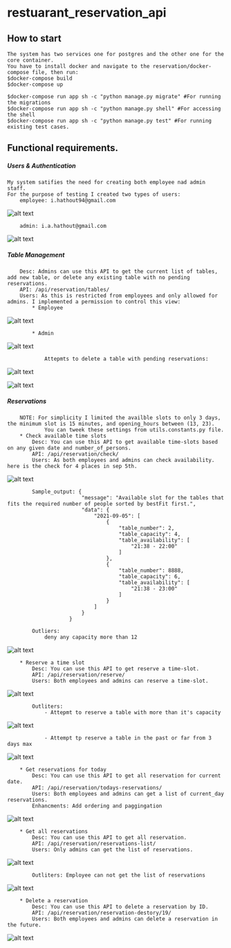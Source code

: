 # restuarant_reservation_api

## How to start
    The system has two services one for postgres and the other one for the core container.
    You have to install docker and navigate to the reservation/docker-compose file, then run:
    $docker-compose build
    $docker-compose up

    $docker-compose run app sh -c "python manage.py migrate" #For running the migrations
    $docker-compose run app sh -c "python manage.py shell" #For accessing the shell
    $docker-compose run app sh -c "python manage.py test" #For running existing test cases.

## Functional requirements. 
##### Users & Authentication

    My system satifies the need for creating both employee nad admin staff.
    For the purpose of testing I created two types of users: 
        employee: i.hathout94@gmail.com



![alt text](https://imgur.com/CGfSPnO.png)



        admin: i.a.hathout@gmail.com



![alt text](https://imgur.com/YMzU8BA.png)



##### Table Management
        Desc: Admins can use this API to get the current list of tables, add new table, or delete any existing table with no pending reservations.
        API: /api/reservation/tables/
        Users: As this is restricted from employees and only allowed for admins. I implemented a permission to control this view:
            * Employee



![alt text](https://imgur.com/e05FAnp.png "employee_table")



            * Admin



![alt text](https://imgur.com/9h12iXE.png "table_table")




                Attepmts to delete a table with pending reservations:



![alt text](https://imgur.com/VCkRjnY.png)




![alt text](https://imgur.com/1E1eOD2.png)




##### Reservations
        NOTE: For simplicity I limited the availble slots to only 3 days, the minimum slot is 15 minutes, and opening_hours between (13, 23).
                You can tweek these settings from utils.constants.py file.
        * Check available time slots
            Desc: You can use this API to get available time-slots based on any given date and number_of_persons.
            API: /api/reservation/check/
            Users: As both employees and admins can check availability. here is the check for 4 places in sep 5th.




![alt text](https://imgur.com/hemqW9y.png)




            Sample_output: {
                            "message": "Available slot for the tables that fits the required number of people sorted by bestFit first.",
                            "data": {
                                "2021-09-05": [
                                    {
                                        "table_number": 2,
                                        "table_capacity": 4,
                                        "table_availability": [
                                            "21:38 - 22:00"
                                        ]
                                    },
                                    {
                                        "table_number": 8888,
                                        "table_capacity": 6,
                                        "table_availability": [
                                            "21:38 - 23:00"
                                        ]
                                    }
                                ]
                            }
                        }
        
            Outliers:
                deny any capacity more than 12




![alt text](https://imgur.com/undefined.png)




        * Reserve a time slot
            Desc: You can use this API to get reserve a time-slot.
            API: /api/reservation/reserve/
            Users: Both employees and admins can reserve a time-slot.



![alt text](https://imgur.com/RkWadBm.png)



            Outliters:
                - Attepmt to reserve a table with more than it's capacity




![alt text](https://imgur.com/i1CKzWu.png)




                - Attempt tp reserve a table in the past or far from 3 days max




![alt text](https://imgur.com/2hLbtKQ.png)



        * Get reservations for today
            Desc: You can use this API to get all reservation for current date.
            API: /api/reservation/todays-reservations/
            Users: Both employees and admins can get a list of current_day reservations.
            Enhancments: Add ordering and paggingation 




![alt text](https://imgur.com/84LnNt2.png)



        * Get all reservations
            Desc: You can use this API to get all reservation.
            API: /api/reservation/reservations-list/
            Users: Only admins can get the list of reservations.




![alt text](https://imgur.com/5D9VUb0.png)





            Outliters: Employee can not get the list of reservations





![alt text](https://imgur.com/GY2z0JY.png)





        * Delete a reservation
            Desc: You can use this API to delete a reservation by ID.
            API: /api/reservation/reservation-destory/19/
            Users: Both employees and admins can delete a reservation in the future.



![alt text](https://i.imgur.com/vvNYET3.png)


